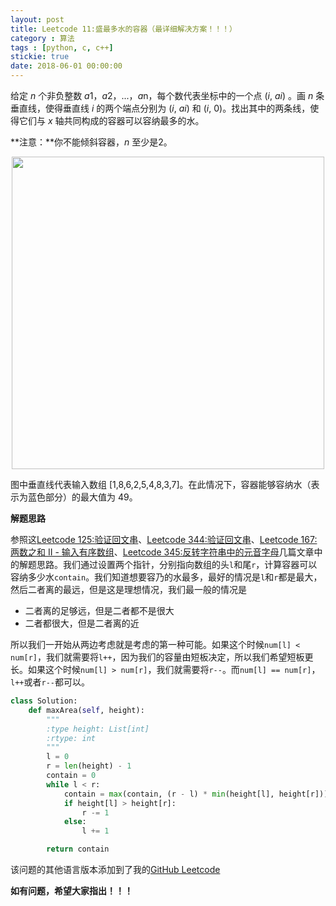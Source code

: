 ```yaml
---
layout: post
title: Leetcode 11:盛最多水的容器（最详细解决方案！！！）
category : 算法
tags : [python, c, c++]
stickie: true
date: 2018-06-01 00:00:00
---
```


给定 *n* 个非负整数 *a*1，*a*2，...，*a*n，每个数代表坐标中的一个点 (*i*, *ai*) 。画 *n* 条垂直线，使得垂直线 *i* 的两个端点分别为 (*i*, *ai*) 和 (*i*, 0)。找出其中的两条线，使得它们与 *x* 轴共同构成的容器可以容纳最多的水。

**注意：**你不能倾斜容器，*n* 至少是2。

<center class="half">
    <img src="https://aliyun-lc-upload.oss-cn-hangzhou.aliyuncs.com/aliyun-lc-upload/uploads/2018/07/25/question_11.jpg" width="500" hegiht="313">
</center>

图中垂直线代表输入数组 [1,8,6,2,5,4,8,3,7]。在此情况下，容器能够容纳水（表示为蓝色部分）的最大值为 49。

**解题思路**

参照这[Leetcode 125:验证回文串](https://blog.csdn.net/qq_17550379/article/details/80514285)、[Leetcode 344:验证回文串](https://blog.csdn.net/qq_17550379/article/details/80513863)、[Leetcode 167:两数之和 II - 输入有序数组](https://blog.csdn.net/qq_17550379/article/details/80512745)、[Leetcode 345:反转字符串中的元音字母](https://blog.csdn.net/qq_17550379/article/details/80515302)几篇文章中的解题思路。我们通过设置两个指针，分别指向数组的头`l`和尾`r`，计算容器可以容纳多少水`contain`。我们知道想要容乃的水最多，最好的情况是`l`和`r`都是最大，然后二者离的最远，但是这是理想情况，我们最一般的情况是

- 二者离的足够远，但是二者都不是很大
- 二者都很大，但是二者离的近

所以我们一开始从两边考虑就是考虑的第一种可能。如果这个时候`num[l] < num[r]`，我们就需要将`l++`，因为我们的容量由短板决定，所以我们希望短板更长。如果这个时候`num[l] > num[r]`，我们就需要将`r--`。而`num[l] == num[r]`，`l++`或者`r--`都可以。

```python
class Solution:
    def maxArea(self, height):
        """
        :type height: List[int]
        :rtype: int
        """
        l = 0
        r = len(height) - 1
        contain = 0
        while l < r:
            contain = max(contain, (r - l) * min(height[l], height[r]))
            if height[l] > height[r]:
                r -= 1
            else:
                l += 1

        return contain
```

该问题的其他语言版本添加到了我的[GitHub Leetcode](https://github.com/luliyucoordinate/Leetcode)

**如有问题，希望大家指出！！！**